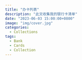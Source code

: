 ```yaml
---
title: "办卡列表"
description: "此文收集我的银行卡清单"
date: "2023-06-03 15:00:00+0800"
image: "img/cover.jpg"
categories:
  - Collections
tags:
  - Bank
  - Cards
  - Collection
---
```

